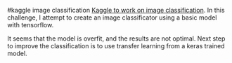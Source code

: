 #kaggle image classification
[Kaggle to work on image classification](https://www.kaggle.com/datasets/ganeshmundra/classification-of-images).
In this challenge, I attempt to create an image classificator using a basic model with tensorflow. 

It seems that the model is overfit, and the results are not optimal. 
Next step to improve the classification is to use transfer learning from a keras trained model.
